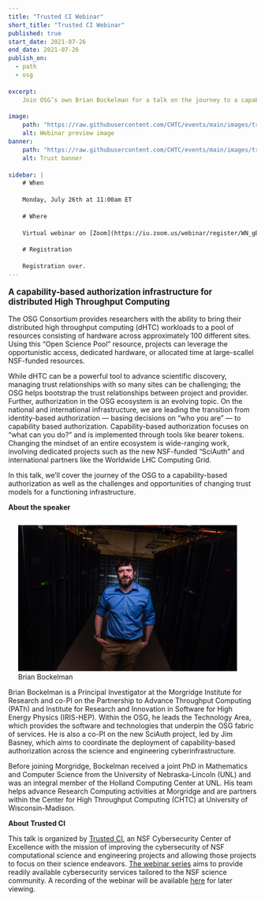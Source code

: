 ```yaml
---
title: "Trusted CI Webinar"
short_title: "Trusted CI Webinar"
published: true
start_date: 2021-07-26
end_date: 2021-07-26
publish_on:
  - path
  - osg

excerpt:
    Join OSG’s own Brian Bockelman for a talk on the journey to a capability-based authorization, and the challenges and opportunities of changing trust models for a functioning infrastructure.

image:
    path: "https://raw.githubusercontent.com/CHTC/events/main/images/trust-webinar-preview.png"
    alt: Webinar preview image
banner:
    path: "https://raw.githubusercontent.com/CHTC/events/main/images/trust-banner.png"
    alt: Trust banner

sidebar: |
    # When

    Monday, July 26th at 11:00am ET

    # Where

    Virtual webinar on [Zoom](https://iu.zoom.us/webinar/register/WN_gBLnpC-yS_-en3vKAbeFzQ).

    # Registration

    Registration over.
---
```


<p style="font-size: larger; font-weight: bold;">A capability-based authorization infrastructure for distributed High Throughput Computing</p>

The OSG Consortium provides researchers with the ability to bring their distributed high throughput computing (dHTC) workloads to a pool of resources consisting 
of hardware across approximately 100 different sites. Using this “Open Science Pool” resource, projects can leverage the opportunistic access, dedicated hardware, or allocated time at large-scallel NSF-funded resources.

While dHTC can be a powerful tool to advance scientific discovery, managing trust relationships with so many sites can be challenging; the OSG helps bootstrap the 
trust relationships between project and provider. Further, authorization in the OSG ecosystem is an evolving topic. On the national and international 
infrastructure, we are leading the transition from identity-based authorization –– basing decisions on “who you are” –– to capability based authorization. 
Capability-based authorization focuses on “what can you do?” and is implemented through tools like bearer tokens. Changing the mindset of an entire ecosystem is 
wide-ranging work, involving dedicated projects such as the new NSF-funded “SciAuth” and international partners like the Worldwide LHC Computing Grid.

In this talk, we’ll cover the journey of the OSG to a capability-based authorization as well as the challenges and opportunities of changing trust models for a 
functioning infrastructure.

**About the speaker** 

<figure class="figure" style="
    float: right;
    margin-left: 20px;
">
<img src="https://raw.githubusercontent.com/CHTC/events/main/images/bockelman-smaller.jpeg" class="figure-img img-fluid rounded" alt="Brian Bockelman">
<figcaption class="figure-caption">Brian Bockelman</figcaption>
</figure>

Brian Bockelman is a Principal Investigator at the Morgridge Institute for Research and co-PI on the Partnership to Advance Throughput Computing (PATh) 
and Institute for Research and Innovation in Software for High Energy Physics (IRIS-HEP).  Within the OSG, he leads the Technology Area, which provides the 
software and technologies that underpin the OSG fabric of services.  He is also a co-PI on the new SciAuth project, led by Jim Basney, which aims to coordinate 
the deployment of capability-based authorization across the science and engineering cyberinfrastructure.

Before joining Morgridge, Bockelman received a joint PhD in Mathematics and Computer Science from the University of Nebraska-Lincoln (UNL) and was an integral 
member of the Holland Computing Center at UNL.  His team helps advance Research Computing activities at Morgridge and are partners within the Center for High 
Throughput Computing (CHTC) at University of Wisconsin-Madison.

**About Trusted CI** 

This talk is organized by [Trusted CI](https://www.trustedci.org/), an NSF Cybersecurity Center of Excellence with the mission of improving the cybersecurity of NSF computational science 
and engineering projects and allowing those projects to focus on their science endeavors. [The webinar series](https://www.trustedci.org/webinars) aims to provide readily available cybersecurity 
services tailored to the NSF science community. A recording of the webinar will be available [here](https://www.trustedci.org/webinars) for later viewing.
